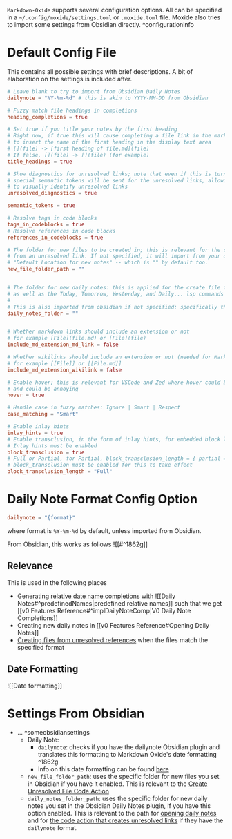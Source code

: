 

`Markdown-Oxide` supports several configuration options. All can be specified in a `~/.config/moxide/settings.toml` or `.moxide.toml` file. Moxide also tries to import some settings from Obsidian directly.   ^configurationinfo

# Default Config File

This contains all possible settings with brief descriptions. A bit of elaboration on the settings is included after. 

```toml
# Leave blank to try to import from Obsidian Daily Notes
dailynote = "%Y-%m-%d" # this is akin to YYYY-MM-DD from Obsidian

# Fuzzy match file headings in completions
heading_completions = true

# Set true if you title your notes by the first heading
# Right now, if true this will cause completing a file link in the markdown style
# to insert the name of the first heading in the display text area
# [](file) -> [first heading of file.md](file)
# If false, [](file) -> [](file) (for example)
title_headings = true

# Show diagnostics for unresolved links; note that even if this is turned off, 
# special semantic tokens will be sent for the unresolved links, allowing you
# to visually identify unresolved links
unresolved_diagnostics = true

semantic_tokens = true

# Resolve tags in code blocks
tags_in_codeblocks = true
# Resolve references in code blocks
references_in_codeblocks = true

# The folder for new files to be created in; this is relevant for the code action that creates
# from an unresolved link. If not specified, it will import from your obsidian config option titled
# "Default Location for new notes" -- which is "" by default too. 
new_file_folder_path = ""


# The folder for new daily notes: this is applied for the create file for unresolved link code action
# as well as the Today, Tomorrow, Yesterday, and Daily... lsp commands
#
# This is also imported from obsidian if not specified: specifically the option titled "New file location"
daily_notes_folder = ""


# Whether markdown links should include an extension or not
# for example [File](file.md) or [File](file)
include_md_extension_md_link = false

# Whether wikilinks should include an extension or not (needed for Markor compatibility)
# for example [[File]] or [[File.md]]
include_md_extension_wikilink = false

# Enable hover; this is relevant for VSCode and Zed where hover could be triggered on mouse hover
# and could be annoying
hover = true

# Handle case in fuzzy matches: Ignore | Smart | Respect
case_matching = "Smart"

# Enable inlay hints
inlay_hints = true
# Enable transclusion, in the form of inlay hints, for embedded block links: ![[link]]
# Inlay hints must be enabled
block_transclusion = true
# Full or Partial, for Partial, block_transclusion_length = { partial = 10 }
# block_transclusion must be enabled for this to take effect
block_transclusion_length = "Full"
```

# Daily Note Format Config Option

```toml
dailynote = "{format}"
```
where format is `%Y-%m-%d` by default, unless imported from Obsidian.

From Obsidian, this works as follows ![[#^1862g]]

## Relevance

This is used in the following places

* Generating [relative date name completions](<Daily Notes#Completion Names>) with ![[Daily Notes#^predefinedNames|predefined relative names]] such that we get [[v0 Features Reference#^implDailyNoteComp|V0 Daily Note Completions]]
* Creating new daily notes in [[v0 Features Reference#Opening Daily Notes]]
* [Creating files from unresolved references](<v0 Features Reference#Code Actions>) when the files match the specified format

## Date Formatting

![[Date formatting]]


# Settings From Obsidian

- ... ^someobsidiansettings
    * Daily Note:
        + `dailynote`: checks if you have the dailynote Obsidian plugin and translates this formatting to Markdown Oxide's date formatting   ^1862g
        + Info on this date formatting can be found [here](<Date Formatting>)
    * `new_file_folder_path`: uses the specific folder for new files you set in Obsidian if you have it enabled. This is relevant to the [Create Unresolved File Code Action](<v0 Features Reference#^implCodeAction>)
    * `daily_notes_folder_path`: uses the specific folder for new daily notes you set in the Obsidian Daily Notes plugin, if you have this option enabled. This is relevant to the path for [opening daily notes](<v0 Features Reference#Opening Daily Notes>) and for [the code action that creates unresolved links](<v0 Features Reference#^implCodeAction>) if they have the `dailynote` format.
